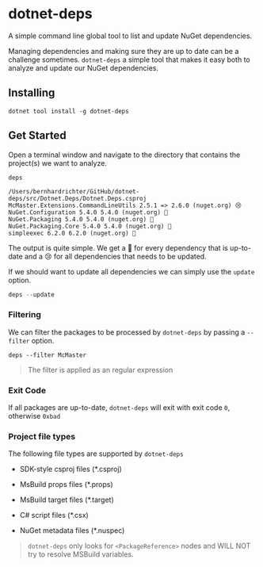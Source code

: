 # dotnet-deps

A simple command line global tool to list and update NuGet dependencies.



Managing dependencies and making sure they are up to date can be a challenge sometimes. 
`dotnet-deps` a simple tool that makes it easy both to analyze and update our NuGet dependencies.



## Installing

```shell
dotnet tool install -g dotnet-deps
```



## Get Started

Open a terminal window and navigate to the directory that contains the project(s) we want to analyze.

```shell
deps
```



```shell
/Users/bernhardrichter/GitHub/dotnet-deps/src/Dotnet.Deps/Dotnet.Deps.csproj                                            
McMaster.Extensions.CommandLineUtils 2.5.1 => 2.6.0 (nuget.org) 😢
NuGet.Configuration 5.4.0 5.4.0 (nuget.org) 🍺
NuGet.Packaging 5.4.0 5.4.0 (nuget.org) 🍺
NuGet.Packaging.Core 5.4.0 5.4.0 (nuget.org) 🍺
simpleexec 6.2.0 6.2.0 (nuget.org) 🍺
```

The output is quite simple. We get a 🍺  for every dependency that is up-to-date and a 😢 for all dependencies that needs to be updated.

If we should want to update all dependencies we can simply use the `update` option.

```c#
deps --update
```



### Filtering

We can filter the packages to be processed by `dotnet-deps` by passing a `--filter` option.

```shell
deps --filter McMaster
```

> The filter is applied as an regular expression

### Exit Code

If all packages are up-to-date, `dotnet-deps` will exit with exit code `0`, otherwise `0xbad`

### Project file types

The following file types are supported by `dotnet-deps`

 * SDK-style csproj files (*.csproj)

 * MsBuild props files (*.props)

 * MsBuild target files (*.target)

 * C# script files (*.csx)

 * NuGet metadata files (*.nuspec)

   

> `dotnet-deps` only looks for `<PackageReference>` nodes and WILL NOT try to resolve MSBuild variables.

